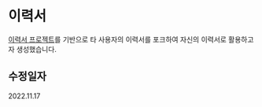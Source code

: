 # 이력서

[이력서 프로젝트](https://github.com/uyu423/resume-nextjs)를 기반으로 타 사용자의 이력서를 포크하여 자신의 이력서로 활용하고자 생성했습니다.

## 수정일자
2022.11.17
